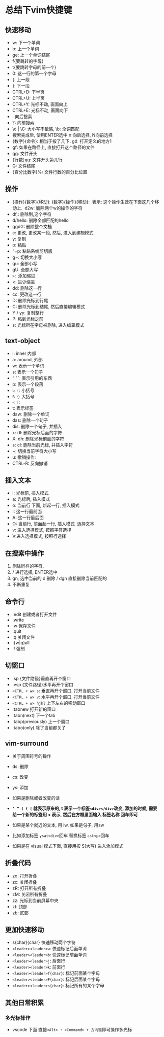 # 总结下vim快捷键

## 快速移动

* w: 下一个单词
* b: 上一个单词
* ge: 上一个单词结尾
* f{要跳转的字母}
* t{要跳转字母的前一个}
* 0: 这一行的第一个字母
* {: 上一段
* }: 下一段
* CTRL+D: 下半页
* CTRL+U: 上半页
* CTRL+Y:  光标不动, 画面向上
* CTRL+E:  光标不动, 画面向下
* \: 向后搜索
* ?:  向前搜索
* \c | \C: 大小写不敏感, \b: 全词匹配
* 搜索完成后, 使用ENTER选中 n:向后选择, N向前选择
* {数字}{命令}:  相当于按了几下. gd: 打开定义的地方1
* gf: 如果在路径上, 直接打开这个路径的文件
* gg: 文件开头
* {行数}gg: 文件开头第几行
* G: 文件结尾
* {百分比数字}%: 文件行数的百分比位置

## 操作

* {操作}{数字}{移动}: {数字}{操作}{移动}:  表示: 这个操作生效在下面这几个移动上.  d2w: 删除两个w的操作的字符
* df,: 删除到,这个字符
* d/hello: 删除全部匹配的hello
* ggdG: 删除整个文档
* c: 更改, 更改某一段, 然后, 进入到编辑模式
* y: 复制
* p: 粘贴
* “=p: 粘贴系统剪切版
* g~: 切换大小写
* gu: 全部小写
* gU: 全部大写
* `>:` 添加缩进
* <: 进少缩进
* dd: 删除这一行
* cc: 更改这一行
* D: 删除光标到行尾
* C: 删除光标到结尾, 然后直接编辑模式
* Y / yy: 复制整行
* P: 粘到光标之前
* s: 光标所在字母被删除, 进入编辑模式

## text-object

* i: inner 内部
* a: around, 外部
* w: 表示一个单词
* s: 表示一个句子
* “ ‘ `: 表示引用的东西
* p: 表示一个段落
* `b (`: 小括号
* `B {`: 大括号
* `< [`:
* t: 表示标签
* daw: 删除一个单词
* das: 删除一个句子
* dis: 删除一个句子, 并插入
* x:  dl:  删除光标后面的字符
* X: dh: 删除光标前面的字符
* s: cl: 删除当前光标, 并插入字符
* ~: 切换当前字符大小写
* u: 撤销操作:
* CTRL-R: 反向撤销

## 插入文本

* i: 光标前, 插入模式
* a: 光标后, 插入模式
* o: 当前行 下面, 新起一行, 插入模式
* I: 这一行最前面
* A: 这一行最后面
* O: 当前行, 前面起一行, 插入模式  选择文本
* v: 进入选择模式, 按照字符选择
* V:进入选择模式, 按照行选择

## 在搜索中操作

1. 删除同样的字符,
2. / 进行选择,  ENTER选中
3. gn, 选中当前的 d 删除 / dgn 直接删除当前匹配的
4. 不断重复

## 命令行

* :edit 创建或者打开文件
* :write
* :w 保存文件
* :quit
* :q 关闭文件
* :{w|q}all
* :! 强制

## 切窗口

* :sp  {文件路径}垂直再开个窗口
* :vsp {文件路径}水平再开个窗口
* `<CTRL + w> s`: 垂直再开个窗口, 打开当前文件
* `<CTRL + w> v`: 水平再开个窗口, 打开当前文件
* `<CTRL + w> hjkl` 上下左右的移动窗口
* :tabnew  打开新的窗口
* :tabn(next) 下一个tab
* :tabp(previously) 上一个窗口
* :tabo(only) 除了当前都关了

## vim-surround

* 关于周围符号的操作
* ds: 删除
* cs: 改变
* ys: 添加

* 如果是删除或者改变的话
* **`‘ “ ( { [` 就表示原来的, t 表示一个标签`<div></div>`改变, 添加的时候, 需要给一个新的标签用 < 表示, 然后在方框里面输入 标签名称 回车即可**

* 如果是某个就近的文本, 用 iw,  如果是句子, 用sw
* 比如添加标签  `ysat<div>`回车 替换标签  `cst<p>`回车

* 如果是在 visual 模式下面, 直接用按 S(大写) 进入添加模式

## 折叠代码

* zo: 打开折叠
* zc: 关闭折叠
* zR: 打开所有折叠
* zM: 关闭所有折叠
* zz: 光标到当前屏幕中央
* zt: 顶部
* zb: 底部

## 更加快速移动

* s{char}{char} 快速移动两个字符
* `<leader><leader>w`: 快速标记后面单词
* `<leader><leader>b`: 快速标记前面单词
* `<leader><leader>j`: 后面行
* `<leader><leader>k`: 前面行
* `<leader><leader>f{char}`: 标记前面某个字母
* `<leader><leader>F{char}`: 标记后面某个字母
* `<leader><leader>s{char}`: 标记所有的某个字母

## 其他日常积累

### 多光标操作

* vscode 下面  直接`<Alt> + <Command> + 方向键`即可操作多光标
